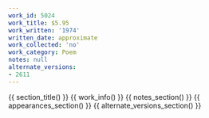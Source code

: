```yaml
---
work_id: 5024
work_title: $5.95
work_written: '1974'
written_date: approximate
work_collected: 'no'
work_category: Poem
notes: null
alternate_versions:
- 2611
---
```


{{ section_title() }}
{{ work_info() }}
{{ notes_section() }}
{{ appearances_section() }}
{{ alternate_versions_section() }}